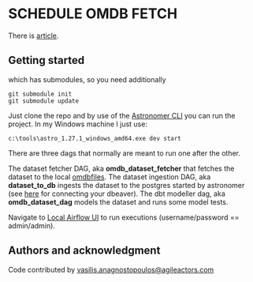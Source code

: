 # SCHEDULE OMDB FETCH

There is [article](https://fithis2001.medium.com/ingesting-the-omdb-dataset-fcd9ca53a36a).

## Getting started
which has submodules, so you need additionally

```
git submodule init
git submodule update
```

Just clone the repo and by use of the [Astronomer CLI](https://docs.astronomer.io/astro/cli/install-cli)
you can run the project. In my Windows machine I just use:

```
c:\tools\astro_1.27.1_windows_amd64.exe dev start
```

There are three dags that normally are meant to run one after the other.

The dataset fetcher DAG, aka **omdb_dataset_fetcher** that fetches the dataset to the local [omdbfiles](dbt/omdbfiles).
The dataset ingestion DAG, aka **dataset_to_db**  ingests the dataset to the postgres started by astronomer 
(see [here](dbt/imdb_dataset_article/profiles.yml) for connecting your dbeaver).
The dbt modeller dag, aka **omdb_dataset_dag**  models the dataset and runs some model tests.

Navigate to [Local Airflow UI](http:/localhost:8080) to run executions (username/password == admin/admin).


## Authors and acknowledgment
Code contributed by vasilis.anagnostopoulos@agileactors.com
